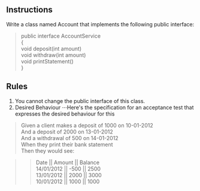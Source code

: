 ﻿## Instructions
Write a class named Account that implements the following public interface:

>public interface AccountService <br>
>{ <br>
>    void deposit(int amount) <br>
>    void withdraw(int amount) <br>
>    void printStatement() <br>
>} <br>

## Rules
1. You cannot change the public interface of this class.
2. Desired Behaviour
⋅⋅⋅Here's the specification for an acceptance test that expresses the desired behaviour for this

><p> Given a client makes a deposit of 1000 on 10-01-2012<br>
>And a deposit of 2000 on 13-01-2012<br>
>And a withdrawal of 500 on 14-01-2012<br>
>When they print their bank statement<br>
>Then they would see: <br></p>

>> <p> Date       || Amount || Balance <br>
>>  14/01/2012 || -500   || 2500 <br>
>>  13/01/2012 || 2000   || 3000 <br>
>>  10/01/2012 || 1000   || 1000 <br></p>
